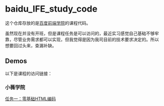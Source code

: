 # baidu_IFE_study_code

这个仓库存放的是[百度前端学院](http://ife.baidu.com/course/all)的课程代码。

虽然现在并没有开班，但是课程任务是可以访问的，最近实习感觉自己基础不够牢靠，尽管业务需求都可以实现，但我觉得是因为我司目前的技术要求决定的。所以想要回过头来，查漏补缺。

## Demos

以下是课程的访问链接：

### 小薇学院

[任务一：零基础HTML编码](https://life1st.github.io/baidu_IFE_study_code/xiaovCollege/task1.html)

